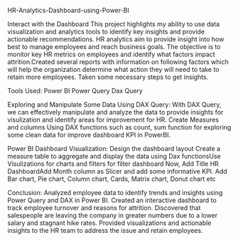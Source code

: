 HR-Analytics-Dashboard-using-Power-BI

Interact with the Dashboard
This project highlights my ability to use data visualization and analytics tools to identify key insights and provide actionable recommendations.
HR analytics aim to provide insight into how best to manage employees and reach business goals. The objective is to monitor key HR metrics on employees and identify what factors impact attrition.Created several reports with information on following factors which will help the organization determine what action they will need to take to retain more employees. Taken some necessary steps to get insights.

Tools Used:
Power BI
Power Query
Dax Query

Exploring and Manipulate Some Data Using DAX Query:
With DAX Query, we can effectively manipulate and analyze the data to provide insights for visulization and identify areas for improvement for HR.
Create Measures and columns Using DAX functions such as count, sum function for exploring some clean data for improve dashboard KPI in PowerBI.

Power BI Dashboard Visualization:
Design the dashboard layout
Create a measure table to aggregate and display the data using Dax functionsUse Visulizations for charts and filters for filter dashboard
Now, Add Title HR DashboardAdd Month column as Slicer and add some informative KPI.
Add Bar chart, Pie chart, Column chart, Cards, Matrix chart, Donut chart etc

Conclusion:
Analyzed employee data to identify trends and insights using Power Query and DAX in Power BI. Created an interactive dashboard to track employee turnover and reasons for attrition. Discovered that salespeople are leaving the company in greater numbers due to a lower salary and stagnant hike rates. Provided visualizations and actionable insights to the HR team to address the issue and retain employees.
